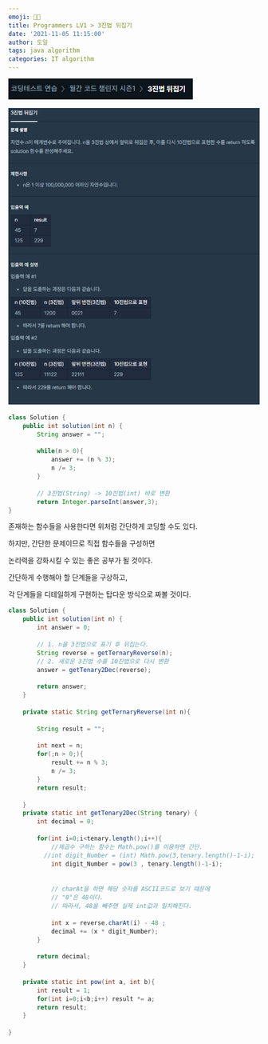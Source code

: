 ```yaml
---
emoji: 👨‍💻
title: Programmers LV1 > 3진법 뒤집기
date: '2021-11-05 11:15:00'
author: 도일
tags: java algorithm
categories: IT algorithm
---
```



![image-20211105105303736](./img/image-20211105105303736.png)

![image-20211105103344000](./img/image-20211105103344000.png)

```java
class Solution {
    public int solution(int n) {
        String answer = "";

        while(n > 0){
            answer += (n % 3);
            n /= 3;
        }
        
        // 3진법(String) -> 10진법(int) 바로 변환
        return Integer.parseInt(answer,3); 
}
```

존재하는 함수들을 사용한다면 위처럼 간단하게 코딩할 수도 있다.

하지만, 간단한 문제이므로 직접 함수들을 구성하면

논리력을 강화시킬 수 있는 좋은 공부가 될 것이다.



간단하게 수행해야 할 단계들을 구상하고,

각 단계들을 디테일하게 구현하는 탑다운 방식으로 짜볼 것이다.




```java
class Solution {
    public int solution(int n) {
        int answer = 0;
        
        // 1. n을 3진법으로 표기 후 뒤집는다.
        String reverse = getTernaryReverse(n);
        // 2. 새로운 3진법 수를 10진법으로 다시 변환
        answer = getTenary2Dec(reverse);

        return answer;
    }
    
    private static String getTernaryReverse(int n){

        String result = "";

        int next = n;
        for(;n > 0;){
            result += n % 3;
            n /= 3;
        }
        return result;

    }
    private static int getTenary2Dec(String tenary) {
        int decimal = 0;

        for(int i=0;i<tenary.length();i++){
            //제곱수 구하는 함수는 Math.pow()를 이용하면 간단.
          //int digit_Number = (int) Math.pow(3,tenary.length()-1-i);            
            int digit_Number = pow(3 , tenary.length()-1-i);
            
            
            // charAt을 하면 해당 숫자를 ASCII코드로 보기 때문에
            // "0"은 48이다.
            // 따라서, 48을 빼주면 실제 int값과 일치해진다.
            
            int x = reverse.charAt(i) - 48 ;
            decimal += (x * digit_Number);
        }

        return decimal;
    }
    
    private static int pow(int a, int b){
        int result = 1;
        for(int i=0;i<b;i++) result *= a;
        return result;
    }
    
}
```

